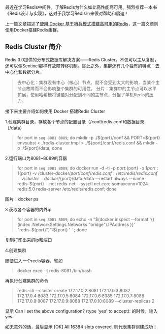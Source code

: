 最近在学习Redis中间件，了解Redis为什么如此高性能高可用。强烈推荐一本书《Redis设计与实现》，这对于我学习Redis带来很对帮助和启迪！

上一篇文章描述了[使用 Docker 基于哨兵模式搭建高可用的Redis](https://www.jianshu.com/p/91f87c2a2c61)，这一篇文章则使用Docker搭建Redis集群。

## Redis Cluster 简介

Redis 3.0提供的分布式数据库解决方案——Redis Cluster。不仅可以主从复制，还可以像Sentinel那样有故障转移机制。除此之外，集群还有几个独有的特点：去中心化和数据分片。

>去中心化：集群没有中心（核心）节点，就不会受到太大的影响，当某个主节点故障而不会影响整个集群的可用性。
分片：集群中的主节点可以水平扩展，使用哈希槽将键值对分配到不同的主节点，分担了单机Redis的压力。

接下来主要介绍如何使用 Docker 搭建Redis Cluster

1.创建集群目录，存放各个节点的配置目录（/conf/redis.conf和数据目录（/data）

>for port in `seq 8081 8089`; do mkdir -p ./${port}/conf && PORT=${port} envsubst < ./redis-cluster.tmpl > ./${port}/conf/redis.conf  && mkdir -p ./${port}/data; done

2.运行端口为8081~8089的容器

>for port in `seq 8081 8089`; do docker run -d -ti -p ${port}:${port} -p 1${port}:1${port} -v /cluster-docker/${port}/conf/redis.conf:/etc/redis/redis.conf -v /cluster-docker/${port}/data:/data --restart always --name redis-${port} --net redis-net --sysctl net.core.somaxconn=1024 redis:5.0 redis-server /etc/redis/redis.conf; done

图片：docker ps

3.获取各个容器的内外ip

>for port in `seq 8081 8089`; do echo -n "$(docker inspect --format '{{ (index .NetworkSettings.Networks "bridge").IPAddress }}' "redis-${port}")":${port} ' ' ; done

复制打印出来的ip和端口




4.创建集群

随便进入一个redis容器，譬如
>docker exec -it redis-8081 /bin/bash

再执行创建集群的命令
> redis-cli --cluster create 172.17.0.2:8081  172.17.0.3:8082  172.17.0.4:8083  172.17.0.5:8084  172.17.0.6:8085  172.17.0.7:8086  172.17.0.8:8087  172.17.0.9:8088  172.17.0.10:8089 --cluster-replicas 2


显示 Can I set the above configuration? (type 'yes' to accept): 的时候，输入yes

如无意外的话，最后显示 [OK] All 16384 slots covered. 则代表集群创建成功！

